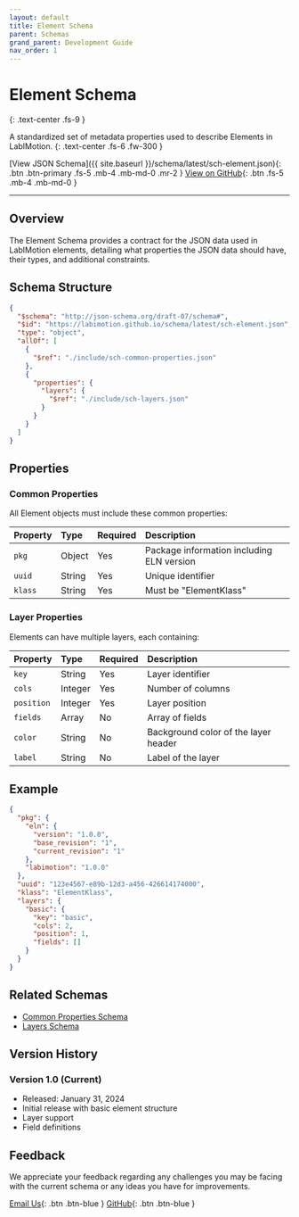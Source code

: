 ```yaml
---
layout: default
title: Element Schema
parent: Schemas
grand_parent: Development Guide
nav_order: 1
---
```


# Element Schema

{: .text-center .fs-9 }

A standardized set of metadata properties used to describe Elements in LabIMotion.
{: .text-center .fs-6 .fw-300 }

[View JSON Schema]({{ site.baseurl }}/schema/latest/sch-element.json){: .btn .btn-primary .fs-5 .mb-4 .mb-md-0 .mr-2 }
[View on GitHub](https://github.com/LabIMotion/labimotion/blob/main/src/sch-element.json){: .btn .fs-5 .mb-4 .mb-md-0 }

---

## Overview

The Element Schema provides a contract for the JSON data used in LabIMotion elements, detailing what properties the JSON data should have, their types, and additional constraints.

## Schema Structure

```json
{
  "$schema": "http://json-schema.org/draft-07/schema#",
  "$id": "https://labimotion.github.io/schema/latest/sch-element.json",
  "type": "object",
  "allOf": [
    {
      "$ref": "./include/sch-common-properties.json"
    },
    {
      "properties": {
        "layers": {
          "$ref": "./include/sch-layers.json"
        }
      }
    }
  ]
}
```

## Properties

### Common Properties

All Element objects must include these common properties:

| Property | Type   | Required | Description                               |
| :------- | :----- | :------- | :---------------------------------------- |
| `pkg`    | Object | Yes      | Package information including ELN version |
| `uuid`   | String | Yes      | Unique identifier                         |
| `klass`  | String | Yes      | Must be "ElementKlass"                    |

### Layer Properties

Elements can have multiple layers, each containing:

| Property   | Type    | Required | Description                          |
| :--------- | :------ | :------- | :----------------------------------- |
| `key`      | String  | Yes      | Layer identifier                     |
| `cols`     | Integer | Yes      | Number of columns                    |
| `position` | Integer | Yes      | Layer position                       |
| `fields`   | Array   | No       | Array of fields                      |
| `color`    | String  | No       | Background color of the layer header |
| `label`    | String  | No       | Label of the layer                   |

## Example

```json
{
  "pkg": {
    "eln": {
      "version": "1.0.0",
      "base_revision": "1",
      "current_revision": "1"
    },
    "labimotion": "1.0.0"
  },
  "uuid": "123e4567-e89b-12d3-a456-426614174000",
  "klass": "ElementKlass",
  "layers": {
    "basic": {
      "key": "basic",
      "cols": 2,
      "position": 1,
      "fields": []
    }
  }
}
```

## Related Schemas

- [Common Properties Schema](../../../schema/latest/include/sch-common-properties.json)
- [Layers Schema](../../../schema/latest/include/sch-layers.json)

## Version History

### Version 1.0 (Current)

- Released: January 31, 2024
- Initial release with basic element structure
- Layer support
- Field definitions

## Feedback

We appreciate your feedback regarding any challenges you may be facing with the current schema or any ideas you have for improvements.

[<i class="bi bi-envelope-at"></i> Email Us](mailto:chemotion-labimotion@lists.kit.edu){: .btn .btn-blue }
[<i class="bi bi-github"></i> GitHub](https://github.com/LabIMotion/labimotion){: .btn .btn-blue }
